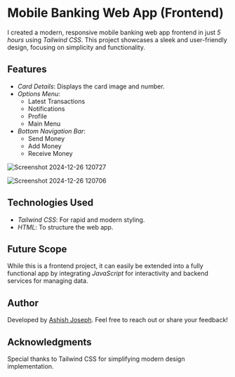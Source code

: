 # Mobile Banking Web App (Frontend)

I created a modern, responsive mobile banking web app frontend in just *5 hours* using *Tailwind CSS*. This project showcases a sleek and user-friendly design, focusing on simplicity and functionality.

## Features
- *Card Details*: Displays the card image and number.
- *Options Menu*:
  - Latest Transactions
  - Notifications
  - Profile
  - Main Menu
- *Bottom Navigation Bar*:
  - Send Money
  - Add Money
  - Receive Money
 


![Screenshot 2024-12-26 120727](https://github.com/user-attachments/assets/b554c8d2-c5a3-49bd-bc28-7c5341207ec1)



![Screenshot 2024-12-26 120706](https://github.com/user-attachments/assets/9c3a0ea3-35b8-4d46-9b0f-0af1f3c2a508)



## Technologies Used
- *Tailwind CSS*: For rapid and modern styling.
- *HTML*: To structure the web app.

## Future Scope
While this is a frontend project, it can easily be extended into a fully functional app by integrating *JavaScript* for interactivity and backend services for managing data.

## Author
Developed by [Ashish Joseph](https://github.com/AxhJoseph). Feel free to reach out or share your feedback!

## Acknowledgments
Special thanks to Tailwind CSS for simplifying modern design implementation.
